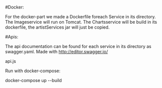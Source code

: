 
#Docker:
 
For the docker-part we made a Dockerfile foreach Service in its directory. 
The Imageservice will run on Tomcat. 
The Chartsservice will be build in its dockerfile,
the artistServices jar will just be copied. 

#Apis:

The api documentation can be found for each service in its directory as swagger.yaml. Made with http://editor.swagger.io/ 

api.js


Run with docker-compose:

 docker-compose up --build
